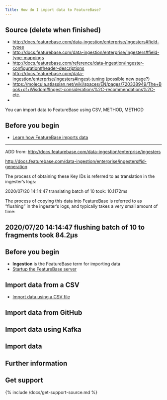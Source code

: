 ```yaml
---
Title: How do I import data to FeatureBase?
---
```


## Source (delete when finished)

* http://docs.featurebase.com/data-ingestion/enterprise/ingesters#field-types
* http://docs.featurebase.com/data-ingestion/enterprise/ingesters#field-type-mappings
* http://docs.featurebase.com/reference/data-ingestion/ingester-configuration#header-descriptions
* http://docs.featurebase.com/data-ingestion/enterprise/ingesters#ingest-tuning (possible new page?)
* https://molecula.atlassian.net/wiki/spaces/EN/pages/720338949/The+Book+of+Wisdom#Ingest-considerations%2C-recommendations%2C-etc.
* 

You can import data to FeatureBase using CSV, METHOD, METHOD

## Before you begin

* [Learn how FeatureBase imports data](/docs/concepts/featurebase-ingestion)

---



ADD from: http://docs.featurebase.com/data-ingestion/enterprise/ingesters

http://docs.featurebase.com/data-ingestion/enterprise/ingesters#id-generation

The process of obtaining these Key IDs is referred to as translation in the ingester’s logs:

2020/07/20 14:14:47 translating batch of 10 took: 10.1172ms

The process of copying this data into FeatureBase is referred to as “flushing” in the ingester’s logs, and typically takes a very small amount of time:

2020/07/20 14:14:47 flushing batch of 10 to fragments took 84.2µs
---

## Before you begin

* **Ingestion** is the FeatureBase term for importing data
* [Startup the FeatureBase server](/docs/community/fbcom-startup-connect)



## Import data from a CSV

* [Import data using a CSV file](/docs/community/fbcom-import-data-csv.md)

## Import data from GitHub


## Import data using Kafka


## Import data


## Further information


## Get support

{% include /docs/get-support-source.md %}
